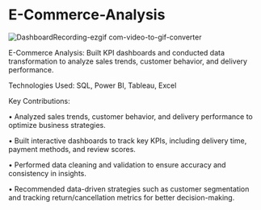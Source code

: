 # E-Commerce-Analysis

![DashboardRecording-ezgif com-video-to-gif-converter](https://github.com/user-attachments/assets/7470244e-fc4f-422a-b408-3d6a12e91ae9)

E-Commerce Analysis: Built KPI dashboards and conducted data transformation to analyze sales trends, customer behavior, and delivery performance.

Technologies Used: SQL, Power BI, Tableau, Excel

Key Contributions:

•	Analyzed sales trends, customer behavior, and delivery performance to optimize business strategies.

•	Built interactive dashboards to track key KPIs, including delivery time, payment methods, and review scores.

•	Performed data cleaning and validation to ensure accuracy and consistency in insights.

•	Recommended data-driven strategies such as customer segmentation and tracking return/cancellation metrics for better decision-making.

